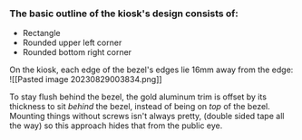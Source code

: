 ### **The basic outline of the kiosk's design consists of:**
- Rectangle
- Rounded upper left corner
- Rounded bottom right corner

On the kiosk, each edge of the bezel's edges lie 16mm away from the edge:
![[Pasted image 20230829003834.png]]

To stay flush behind the bezel, the gold aluminum trim is offset by its thickness to sit *behind* the bezel, instead of being on *top* of the bezel. Mounting things without screws isn't always pretty, (double sided tape all the way) so this approach hides that from the public eye.


